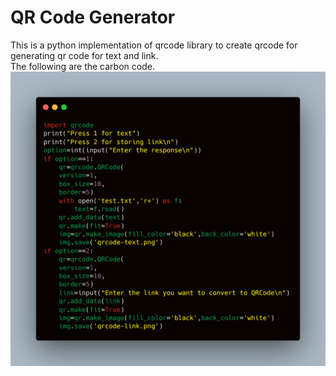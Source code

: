# QR Code Generator

This is a python implementation of qrcode library to create qrcode for generating qr code for text and link.  
The following are the carbon code.
![carbon_code](carbon_qr.png)
